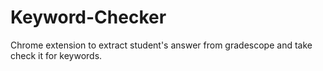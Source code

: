 # Keyword-Checker
Chrome extension to extract student's answer from gradescope and take check it for keywords.
